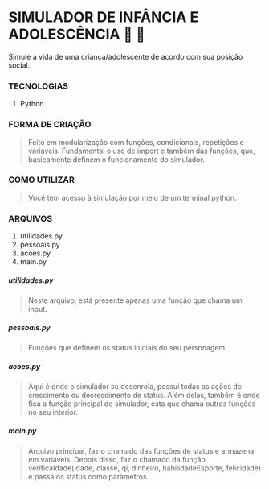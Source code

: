# SIMULADOR DE INFÂNCIA E ADOLESCÊNCIA :boy: :girl:

Simule a vida de uma criança/adolescente de acordo com sua posição social. 

### TECNOLOGIAS

1. Python

### FORMA DE CRIAÇÃO

> Feito em modularização com funções, condicionais, repetições e variáveis. Fundamental o uso de import e também das funções, que, basicamente definem o funcionamento do simulador.

### COMO UTILIZAR

> Você tem acesso à simulação por meio de um terminal python.

### ARQUIVOS

1. utilidades.py
2. pessoais.py
3. acoes.py
4. main.py

##### utilidades.py

> Neste arquivo, está presente apenas uma função que chama um input.

##### pessoais.py

> Funções que definem os status iniciais do seu personagem.

##### acoes.py

> Aqui é onde o simulador se desenrola, possui todas as ações de crescimento ou decrescimento de status. Além delas, também é onde fica a função principal do simulador, esta que chama outras funções no seu interior.

##### main.py

> Arquivo principal, faz o chamado das funções de status e armazena em variáveis. Depois disso, faz o chamado da função verificaIdade(idade, classe, qi, dinheiro, habilidadeEsporte, felicidade) e passa os status como parâmetros.

